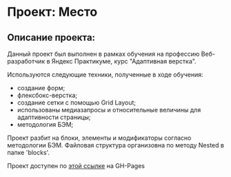 # Проект: Место
## Описание проекта:

Данный проект был выполнен в рамках обучения на профессию Веб-разработчик в Яндекс Практикуме, курс "Адаптивная верстка".

Используются следующие техники, полученные в ходе обучения:
* создание форм;
* флексбокс-верстка;
* создание сетки с помощью Grid Layout;
* использованы медиазапросы и относительные величины для адаптивности страницы;
* методология БЭМ;

Проект разбит на блоки, элементы и модификаторы согласно методологии БЭМ. Файловая структура организовна по методу Nested в
папке 'blocks'.


Проект доступен по [этой ссылке](https://bari077.github.io/mesto-project/) на GH-Pages